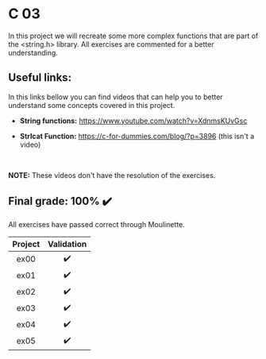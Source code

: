 # C 03

In this project we will recreate some more complex functions that are part of the <string.h> library. All exercises are commented for a better understanding.


## Useful links:
In this links bellow you can find videos that can help you to better understand some concepts covered in this project.
<br>

* **String functions:** https://www.youtube.com/watch?v=XdnmsKUvGsc

* **Strlcat Function:** https://c-for-dummies.com/blog/?p=3896 (this isn't a video)
<br>

**NOTE:** These videos don't have the resolution of the exercises.

## Final grade: 100% :heavy_check_mark:
All exercises have passed correct through Moulinette.

| Project | Validation |
|:----:|:------------------:|
| ex00 | :heavy_check_mark: |
| ex01 | :heavy_check_mark: |
| ex02 | :heavy_check_mark: |
| ex03 | :heavy_check_mark: |
| ex04 | :heavy_check_mark: |
| ex05 | :heavy_check_mark: |